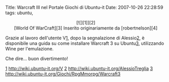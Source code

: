 Title: Warcraft III nel Portale Giochi di Ubuntu-it
Date:  2007-10-26 22:28:59
tags: ubuntu,

<center>[![][1]][2]<br>[World Of WarCraft][3] Inserito
originariamente da [robertnelson][4]</center>

Grazie al lavoro dell'utente V[1], dopo la segnalazione di Alessio[2], è 
disponibile una guida su come installare Warcraft 3 su Ubuntu[3], utilizzando
Wine per l'emulazione.

Che dire... buon divertimento!

[1] http://wiki.ubuntu-it.org/V
[2] http://wiki.ubuntu-it.org/AlessioTreglia
[3] http://wiki.ubuntu-it.org/Giochi/RpgMmorpg/Warcraft3

   [1]: http://dl.dropbox.com/u/369614/blog/img_red/413673706_86d3599c10_m.jpg

   [2]: http://www.flickr.com/photos/robertnelson/413673706/

   [3]: http://www.flickr.com/photos/robertnelson/413673706/

   [4]: http://www.flickr.com/people/robertnelson/
